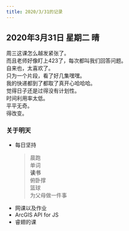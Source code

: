 ```yaml
---
title: 2020/3/31的记录
---
```

## 2020年3月31日 星期二 晴
周三这课怎么越发紧张了。  
而且老师好像盯上423了，每次都叫我们回答问题。  
自来也，太喜欢了。  
只为一个片段，看了好几集嘿嘿。  
我的快递都到了都取了真开心哈哈哈。  
觉得日子还是过得没有计划性。  
时间利用率太低。  
平平无奇。  
得改变。  
### 关于明天
* 每日坚持
	> 晨跑  
	> 单词  
	> **读书**  
	> 俯卧撑  
	> 篮球  
	> 为父母做一件事
* 网课以及作业  
* ArcGIS API for JS  
* 睿翅的课  